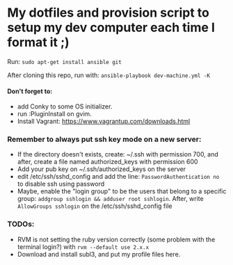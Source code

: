 # My dotfiles and provision script to setup my dev computer each time I format it ;)


Run: `sudo apt-get install ansible git`


After cloning this repo, run with: `ansible-playbook dev-machine.yml -K`


#### Don't forget to:
* add Conky to some OS initializer.
* run :PluginInstall on gvim.
* Install Vagrant: https://www.vagrantup.com/downloads.html



### Remember to always put ssh key mode on a new server:
* If the directory doesn't exists, create: ~/.ssh with permission 700,
and after, create a file named authorized_keys with permission 600
* Add your pub key on ~/.ssh/authorized_keys on the server
* edit /etc/ssh/sshd_config and add the line: `PasswordAuthentication no` to disable ssh using password
* Maybe, enable the "login group" to be the users that belong to a
specific group: `addgroup sshlogin && adduser root sshlogin`. After, write
`AllowGroups sshlogin` on the /etc/ssh/sshd_config file


### TODOs:
* RVM is not setting the ruby version correctly (some problem with the terminal login?) with `rvm --default use 2.x.x`
* Download and install subl3, and put my profile files here.